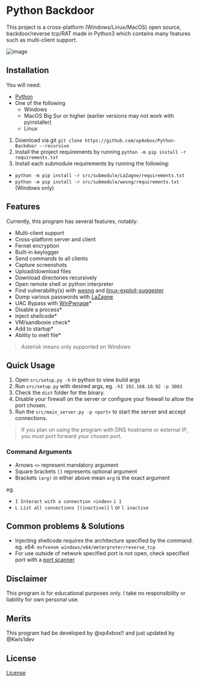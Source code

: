 # Python Backdoor

This project is a cross-platform (Windows/Linux/MacOS) open source, backdoor/reverse tcp/RAT made in Python3 which contains many features such as multi-client support.

![image](.github/resources/demo.png)

## Installation

You will need:

* [Python](https://www.python.org/downloads) 
* One of the following
  * Windows
  * MacOS Big Sur or higher (earlier versions may not work with pyinstaller)
  * Linux

1. Download via git `git clone https://github.com/xp4xbox/Python-Backdoor --recursive`
2. Install the project requirements by running `python -m pip install -r requirements.txt`
3. Install each submodule requirements by running the following:
- `python -m pip install -r src/submodule/LaZagne/requirements.txt`
- `python -m pip install -r src/submodule/wesng/requirements.txt` (Windows only)

## Features

Currently, this program has several features, notably:

* Multi-client support
* Cross-platform server and client
* Fernet encryption
* Built-in keylogger
* Send commands to all clients
* Capture screenshots
* Upload/download files
* Download directories recursively
* Open remote shell or python interpreter
* Find vulnerability(s) with [wesng](https://github.com/bitsadmin/wesng) and [linux-exploit-suggester](https://github.com/mzet-/linux-exploit-suggester)
* Dump various passwords with [LaZagne](https://github.com/AlessandroZ/LaZagne)
* UAC Bypass with [WinPwnage](https://github.com/rootm0s/WinPwnage)*
* Disable a process*
* Inject shellcode*
* VM/sandboxie check*
* Add to startup*
* Ability to melt file*

> Asterisk means only supported on Windows 

## Quick Usage

1. Open `src/setup.py -h` in python to view build args
2. Run `src/setup.py` with desired args, eg. `-hI 192.168.10.92 -p 3003`
3. Check the `dist` folder for the binary.
4. Disable your firewall on the server or configure your firewall to allow the port chosen.
5. Run the `src/main_server.py -p <port>` to start the server and accept connections.

> If you plan on using the program with DNS hostname or external IP, you must port forward your chosen port.

### Command Arguments
- Arrows `<>` represent mandatory argument
- Square brackets `[]` represents optional argument
- Brackets `(arg)` in either above mean `arg` is the exact argument

eg. 
- `I Interact with a connection <index>` `i 1`
- `L List all connections [(inactive)]` `l` or `l inactive`

## Common problems & Solutions

- Injecting shellcode requires the architecture specified by the command. eg. x64: `msfvenom windows/x64/meterpreter/reverse_tcp`
- For use outside of network specified port is not open, check specified port with a [port scanner](https://www.whatismyip.com/port-scanner/)

## Disclaimer

This program is for educational purposes only. I take no responsibility or liability for own personal use.

## Merits
This program had be developed by @xp4xbox!!
and just updated by @Kwls1dev

## License

[License](https://github.com/xp4xbox/Python-Backdoor/blob/master/license)
